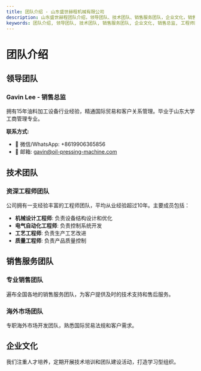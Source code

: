 ```yaml
---
title: 团队介绍 - 山东盛世赫程机械有限公司
description: 山东盛世赫程团队介绍，领导团队、技术团队、销售服务团队，企业文化，销售总监Gavin Lee，资深工程师团队，专业销售团队，海外市场团队。
keywords: 团队介绍, 领导团队, 技术团队, 销售服务团队, 企业文化, 销售总监, 工程师团队, 机械设计工程师, 电气自动化工程师, 工艺工程师, 质量工程师, 山东盛世赫程团队
---
```


# 团队介绍

## 领导团队

### Gavin Lee - 销售总监

拥有15年油料加工设备行业经验，精通国际贸易和客户关系管理。毕业于山东大学工商管理专业。

**联系方式:**
- 📱 微信/WhatsApp: +8619906365856
- 📧 邮箱: gavin@oil-pressing-machine.com

## 技术团队

### 资深工程师团队

公司拥有一支经验丰富的工程师团队，平均从业经验超过10年。主要成员包括：

- **机械设计工程师**: 负责设备结构设计和优化
- **电气自动化工程师**: 负责控制系统开发
- **工艺工程师**: 负责生产工艺改进
- **质量工程师**: 负责产品质量控制

## 销售服务团队

### 专业销售团队

遍布全国各地的销售服务团队，为客户提供及时的技术支持和售后服务。

### 海外市场团队

专职海外市场开发团队，熟悉国际贸易法规和客户需求。

## 企业文化

我们注重人才培养，定期开展技术培训和团队建设活动，打造学习型组织。